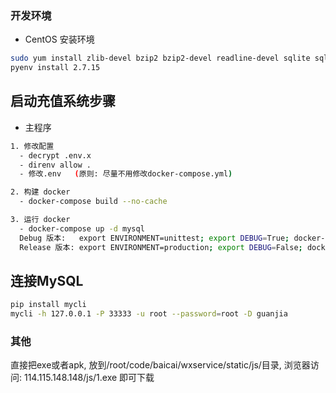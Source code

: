 
### 开发环境

- CentOS 安装环境
``` bash
sudo yum install zlib-devel bzip2 bzip2-devel readline-devel sqlite sqlite-devel openssl-devel xz xz-devel libffi-devel mysql-devel python-devel
pyenv install 2.7.15

```


## 启动充值系统步骤

- 主程序
``` bash
1. 修改配置
  - decrypt .env.x
  - direnv allow .
  - 修改.env   (原则: 尽量不用修改docker-compose.yml)

2. 构建 docker
  - docker-compose build --no-cache

3. 运行 docker
  - docker-compose up -d mysql
  Debug 版本:   export ENVIRONMENT=unittest; export DEBUG=True; docker-compose up auth
  Release 版本: export ENVIRONMENT=production; export DEBUG=False; docker-compose up auth

```


## 连接MySQL
``` bash
pip install mycli
mycli -h 127.0.0.1 -P 33333 -u root --password=root -D guanjia
```


### 其他
直接把exe或者apk, 放到/root/code/baicai/wxservice/static/js/目录, 浏览器访问: 114.115.148.148/js/1.exe  即可下载
